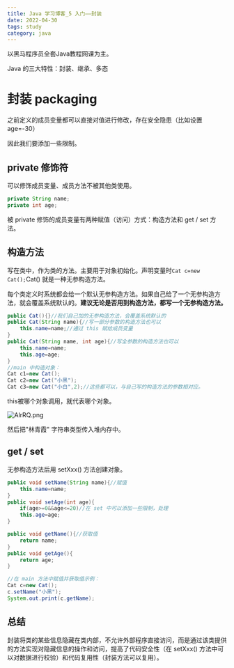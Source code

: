 ```yaml
---
title: Java 学习博客_5 入门——封装
date: 2022-04-30
tags: study
category: java
---
```


以黑马程序员全套Java教程网课为主。

Java 的三大特性：封装、继承、多态

# 封装 packaging

之前定义的成员变量都可以直接对值进行修改，存在安全隐患（比如设置 age=-30）

因此我们要添加一些限制。

## private 修饰符

可以修饰成员变量、成员方法不被其他类使用。

```java
private String name;
private int age;
```

被 private 修饰的成员变量有两种赋值（访问）方式：构造方法和 get / set 方法。

## 构造方法

写在类中，作为类的方法。主要用于对象初始化。声明变量时`Cat c=new Cat();`Cat() 就是一种无参构造方法。

每个类定义时系统都会给一个默认无参构造方法。如果自己给了一个无参构造方法，就会覆盖系统默认的。**建议无论是否用到构造方法，都写一个无参构造方法。**

```java
public Cat(){}//我们自己加的无参构造方法，会覆盖系统默认的
public Cat(String name){//写一部分参数的构造方法也可以
    this.name=name;//通过 this 赋给成员变量
}
public Cat(String name, int age){//写全参数的构造方法也可以
    this.name=name;
    this.age=age;
}
//main 中构造对象：
Cat c1=new Cat();
Cat c2=new Cat("小黑");
Cat c3=new Cat("小白",2);//这些都可以，与自己写的构造方法的参数相对应。
```

this被哪个对象调用，就代表哪个对象。

![AlrRQ.png](https://img-blog.csdnimg.cn/img_convert/e84298f42ee41e72ca8573855a60fb93.png)

然后把"林青霞" 字符串类型传入堆内存中。

## get / set

无参构造方法后用 setXxx() 方法创建对象。

```java
public void setName(String name){//赋值
	this.name=name;
}
public void setAge(int age){
    if(age>=0&&age<=20)//在 set 中可以添加一些限制，处理
	this.age=age;
}

public void getName(){//获取值
	return name;
}
public void getAge(){
	return age;
}

//在 main 方法中赋值并获取值示例：
Cat c=new Cat();
c.setName("小黑");
System.out.print(c.getName);
```

## 总结

封装将类的某些信息隐藏在类内部，不允许外部程序直接访问，而是通过该类提供的方法实现对隐藏信息的操作和访问，提高了代码安全性（在 setXxx() 方法中可以对数据进行校验）和代码复用性（封装方法可以复用）。
